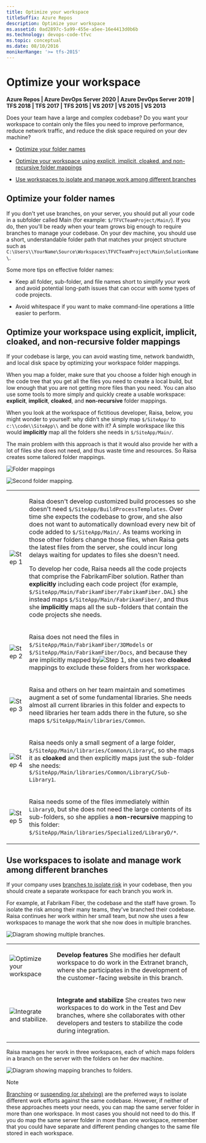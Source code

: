 ```yaml
---
title: Optimize your workspace
titleSuffix: Azure Repos
description: Optimize your workspace
ms.assetid: 0ad2897c-5a99-455e-a5ee-16e4413d0b6b
ms.technology: devops-code-tfvc
ms.topic: conceptual
ms.date: 08/10/2016
monikerRange: '>= tfs-2015'
---
```



# Optimize your workspace

**Azure Repos | Azure DevOps Server 2020 | Azure DevOps Server 2019 | TFS 2018 | TFS 2017 | TFS 2015 | VS 2017 | VS 2015 | VS 2013**

Does your team have a large and complex codebase? Do you want your workspace to contain only the files you need to improve performance, reduce network traffic, and reduce the disk space required on your dev machine?

-   [Optimize your folder names](optimize-your-workspace.md#folder_name)

-   [Optimize your workspace using explicit, implicit, cloaked, and non-recursive folder mappings](optimize-your-workspace.md#mappings)

-   [Use workspaces to isolate and manage work among different branches](optimize-your-workspace.md#isolate)

<a name="folder_name"></a>

## Optimize your folder names

If you don't yet use branches, on your server, you should put all your code in a subfolder called Main (for example: `$/TFVCTeamProject/Main/`). If you do, then you'll be ready when your team grows big enough to require branches to manage your codebase. On your dev machine, you should use a short, understandable folder path that matches your project structure such as `C:\Users\\YourName\Source\Workspaces\TFVCTeamProject\Main\SolutionName\`.

Some more tips on effective folder names:

-   Keep all folder, sub-folder, and file names short to simplify your work and avoid potential long-path issues that can occur with some types of code projects.

-   Avoid whitespace if you want to make command-line operations a little easier to perform.

<a name="mappings"></a>

## Optimize your workspace using explicit, implicit, cloaked, and non-recursive folder mappings

If your codebase is large, you can avoid wasting time, network bandwidth, and local disk space by optimizing your workspace folder mappings.

When you map a folder, make sure that you choose a folder high enough in the code tree that you get all the files you need to create a local build, but low enough that you are not getting more files than you need. You can also use some tools to more simply and quickly create a usable workspace: **explicit**, **implicit**, **cloaked**, and **non-recursive** folder mappings.

When you look at the workspace of fictitious developer, Raisa, below, you might wonder to yourself: why didn't she simply map `$/SiteApp/` to `c:\\code\\SiteApp\\` and be done with it? A simple workspace like this would **implicitly** map all the folders she needs in `$/SiteApp/Main/`.

The main problem with this approach is that it would also provide her with a lot of files she does not need, and thus waste time and resources. So Raisa creates some tailored folder mappings.

![Folder mappings](media/optimize-your-workspace/IC720115.png)

![Second folder mapping.](media/optimize-your-workspace/IC720116.png)

<table><tbody>
<tr>
	<td><p><img src="media/optimize-your-workspace/IC756627.png" title="Step 1" alt="Step 1" /></p></td>
    <td><p>Raisa doesn&#39;t develop customized build processes so she doesn&#39;t need <code>$/SiteApp/BuildProcessTemplates</code>. Over time she expects the codebase to grow, and she also does not want to automatically download every new bit of code added to <code>$/SiteApp/Main/</code>. As teams working in those other folders change those files, when Raisa gets the latest files from the server, she could incur long delays waiting for updates to files she doesn&#39;t need.</p><p>To develop her code, Raisa needs all the code projects that comprise the FabrikamFiber solution. Rather than <strong>explicitly</strong> including each code project (for example, <code>$/SiteApp/Main/FabrikamFiber/FabrikamFiber.DAL</code>) she instead maps <code>$/SiteApp/Main/FabrikamFiber/</code>, and thus she <strong>implicitly</strong> maps all the sub-folders that contain the code projects she needs.</p></td></tr>
<tr>
	<td><p><img src="media/optimize-your-workspace/IC646325.png" title="Step 2" alt="Step 2" /></p></td>
    <td><p>Raisa does not need the files in <code>$/SiteApp/Main/FabrikamFiber/3DModels</code> or <code>$/SiteApp/Main/FabrikamFiber/Docs</code>, and because they are implicitly mapped by<img src="media/optimize-your-workspace/IC756627.png" title="Step 1" alt="Step 1" />, she uses two <strong>cloaked</strong> mappings to exclude these folders from her workspace.</p></td></tr>
<tr>
	<td><p><img src="media/optimize-your-workspace/IC646326.png" title="Step 3" alt="Step 3" /></p></td>
    <td><p>Raisa and others on her team maintain and sometimes augment a set of some fundamental libraries. She needs almost all current libraries in this folder and expects to need libraries her team adds there in the future, so she maps <code>$/SiteApp/Main/libraries/Common</code>.</p></td></tr>
<tr>
	<td><p><img src="media/optimize-your-workspace/IC646327.png" title="Step 4" alt="Step 4" /></p></td>
    <td><p>Raisa needs only a small segment of a large folder, <code>$/SiteApp/Main/libraries/Common/LibraryC</code>, so she maps it as <strong>cloaked</strong> and then explicitly maps just the sub-folder she needs: <code>$/SiteApp/Main/libraries/Common/LibraryC/Sub-Library1</code>.</p></td></tr>
<tr>
	<td><p><img src="media/optimize-your-workspace/IC646328.png" title="Step 5" alt="Step 5" /></p></td>
    <td><p>Raisa needs some of the files immediately within <code>LibraryD</code>, but she does not need the large contents of its sub-folders, so she applies a <strong>non-recursive</strong> mapping to this folder: <code>$/SiteApp/Main/libraries/Specialized/LibraryD/*</code>.</p></td></tr></tbody>
</table>

<a name="isolate"></a>

## Use workspaces to isolate and manage work among different branches

If your company uses [branches to isolate risk](./branching-strategies-with-tfvc.md) in your codebase, then you should create a separate workspace for each branch you work in.

For example, at Fabrikam Fiber, the codebase and the staff have grown. To isolate the risk among their many teams, they've branched their codebase. Raisa continues her work within her small team, but now she uses a few workspaces to manage the work that she now does in multiple branches.

![Diagram showing multiple branches.](media/optimize-your-workspace/IC578257.png)

<table><tbody>
<tr>
	<td><p><img src="media/optimize-your-workspace/IC756627.png" alt="Optimize your workspace"/></p></td>
	<td><p><strong>Develop features</strong> She modifies her default workspace to do work in the Extranet branch, where she participates in the development of the customer-facing website in this branch.</p></td></tr>
<tr>
	<td><p><img src="media/optimize-your-workspace/IC646325.png" alt="Integrate and stabilize."/></p></td>
	<td><p><strong>Integrate and stabilize</strong> She creates two new workspaces to do work in the Test and Dev branches, where she collaborates with other developers and testers to stabilize the code during integration.</p></td></tr></tbody>
</table>

Raisa manages her work in three workspaces, each of which maps folders in a branch on the server with the folders on her dev machine.

![Diagram showing mapping branches to folders.](media/optimize-your-workspace/IC720117.png)

> [!NOTE]
> [Branching](./branching-strategies-with-tfvc.md) or [suspending (or shelving)](suspend-your-work-manage-your-shelvesets.md) are the preferred ways to isolate different work efforts against the same codebase. However, if neither of these approaches meets your needs, you can map the same server folder in more than one workspace. In most cases you should not need to do this. If you do map the same server folder in more than one workspace, remember that you could have separate and different pending changes to the same file stored in each workspace.